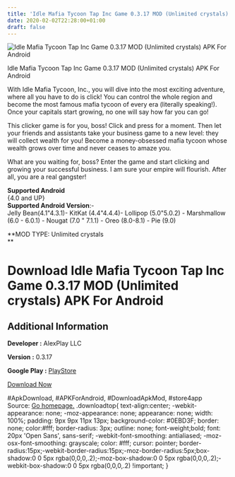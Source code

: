 ```yaml
---
title: 'Idle Mafia Tycoon Tap Inc Game 0.3.17 MOD (Unlimited crystals) APK For Android'
date: 2020-02-02T22:28:00+01:00
draft: false
---
```


![Idle Mafia Tycoon Tap Inc Game 0.3.17 MOD (Unlimited crystals) APK For Android](https://i2.wp.com/apkhome.net/wp-content/uploads/2020/02/Idle-Mafia-Tycoon-Tap-Inc-Game-0.3.17-MOD-Unlimited-crystals.jpg "Idle Mafia Tycoon Tap Inc Game 0.3.17 MOD (Unlimited crystals) APK For Android")

  

Idle Mafia Tycoon Tap Inc Game 0.3.17 MOD (Unlimited crystals) APK For Android

With Idle Mafia Tycoon, Inc., you will dive into the most exciting adventure, where all you have to do is click! You can control the whole region and become the most famous mafia tycoon of every era (literally speaking!). Once your capitals start growing, no one will say how far you can go!

This clicker game is for you, boss! Click and press for a moment. Then let your friends and assistants take your business game to a new level: they will collect wealth for you! Become a money-obsessed mafia tycoon whose wealth grows over time and never ceases to amaze you.

What are you waiting for, boss? Enter the game and start clicking and growing your successful business. I am sure your empire will flourish. After all, you are a real gangster!

**Supported Android**  
{4.0 and UP}  
**Supported Android Version**:-  
Jelly Bean(4.1"4.3.1)- KitKat (4.4"4.4.4)- Lollipop (5.0"5.0.2) - Marshmallow (6.0 - 6.0.1) - Nougat (7.0 " 7.1.1) - Oreo (8.0-8.1) - Pie (9.0)

**MOD TYPE: Unlimited crystals  
**

Download Idle Mafia Tycoon Tap Inc Game 0.3.17 MOD (Unlimited crystals) APK For Android
=======================================================================================

Additional Information
----------------------

**Developer :** AlexPlay LLC

**Version :** 0.3.17

**Google Play :** [PlayStore](https://play.google.com/store/apps/details?id=net.alexplay.mafia)

  

[Download Now](https://store4app.co/post/idle-mafia-tycoon-tap-inc-game-0-3-17-mod-unlimited-crystals-apk-for-android_1580678486)

  
#ApkDownload, #APKForAndroid, #DownloadApkMod, #store4app  
Source: [Go homepage.](https://store4app.co/post/idle-mafia-tycoon-tap-inc-game-0-3-17-mod-unlimited-crystals-apk-for-android_1580678486) .downloadtop{ text-align:center; -webkit-appearance: none; -moz-appearance: none; appearance: none; width: 100%; padding: 9px 9px 11px 13px; background-color: #0EBD3F; border: none; color:#fff; border-radius: 3px; outline: none; font-weight;bold; font: 20px 'Open Sans', sans-serif; -webkit-font-smoothing: antialiased; -moz-osx-font-smoothing: grayscale; color: #fff; cursor: pointer; border-radius:15px;-webkit-border-radius:15px;-moz-border-radius:5px;box-shadow:0 0 5px rgba(0,0,0,.2);-moz-box-shadow:0 0 5px rgba(0,0,0,.2);-webkit-box-shadow:0 0 5px rgba(0,0,0,.2) !important; }